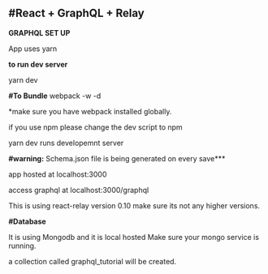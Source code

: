 <h2>#React + GraphQL + Relay</h2> 


<b>GRAPHQL SET UP</b>


App uses yarn

<b>to run dev server</b>

yarn dev


<b>#To Bundle</b>
webpack -w -d   

*make sure you have webpack installed globally.

if you use npm please change the dev script to npm

yarn dev runs developemnt server


<b>#warning:</b>
Schema.json file is being generated on every save***

app hosted at localhost:3000

access graphql at localhost:3000/graphql


This is using react-relay version 0.10 make sure its not any higher versions.


<b>#Database</b>

It is using Mongodb and it is local hosted
Make sure your mongo service is running.

a collection called graphql_tutorial will be created.



